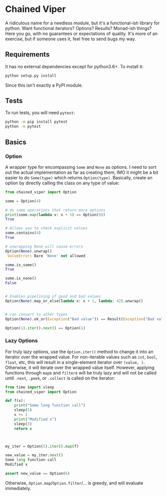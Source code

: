 # Chained Viper
A ridiculous name for a needless module, but it's a functional-ish library for python. Want functional iterators? Options? Results? Monad-ish things? Here you go, with no guarantees or expectations of quality. It's more of an exercise, but if someone uses it, feel free to send bugs my way.


## Requirements
It has no external dependencies except for python3.6+. To install it:

```bash
python setup.py install
```

Since this isn't exactly a PyPI module.


## Tests
To run tests, you will need `pytest`:
```bash
python -m pip install pytest
python -m pytest
```

## Basics
### Option
A wrapper type for encompassing `Some` and `None` as options. I need to sort out the actual implementation as far as creating them, IMO it might be a bit easier to do `Some(type)` which returns `Option(type)`. Basically, create an option by directly calling the class on any type of value:

```python
from chained_viper import Option

some = Option(4)

# do some operations that return more options
print(some.map(lambda x: x + 5) == Option(9))
True

# Allows you to check explicit values
some.contains(4)
True

# unwrapping None will cause errors
Option(None).unwrap()
 ValueError: Bare 'None' not allowed

some.is_some()
True

some.is_none()
False


# Enables pipelining of good and bad values
Option(None).map_or_else(lambda x: x + 1, lambda: 42).unwrap()


# can convert to other types
Option(None).ok_or(Exception("Bad value")) == Result(Exception("Bad value"))

Option(1).iter().next() == Option(1)
```

### Lazy Options
For truly lazy options, use the `Option.iter()` method to change it into an iterator over the wrapped value. For non-iterable values such as `int`, `bool`, `float`, etc, this will result in a single-element iterator over `(value, )`. Otherwise, it will iterate over the wrapped value itself. However, applying functions through `map`s and `filter`s will be truly lazy and will not be called until `.next`, `.peek`, or `.collect` is called on the iterator:

```python
from time import sleep
from chained_viper import Option

def f(x):
    print("Some long function call")
    sleep(5)
    x += 1
    print("Modified x")
    sleep(3)
    return x



my_iter = Option(5).iter().map(f)

new_value = my_iter.next()
Some long function call
Modified x

assert new_value == Option(6)
```
Otherwise, `Option.map`/`Option.filter`/... is greedy, and will evaluate immediately.
